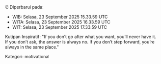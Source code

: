⏰ Diperbarui pada:
- WIB: Selasa, 23 September 2025 15.33.59 UTC
- WITA: Selasa, 23 September 2025 16.33.59 UTC
- WIT: Selasa, 23 September 2025 17.33.59 UTC

Kutipan Inspiratif:
"If you don’t go after what you want, you’ll never have it. If you don’t ask, the answer is always no. If you don’t step forward, you’re always in the same place."


Kategori: motivational

